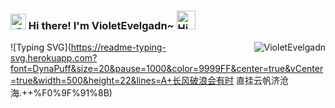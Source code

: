 <h3>
  <img src="https://media.giphy.com/media/hvRJCLFzcasrR4ia7z/giphy.gif" width="25" alt="手势">
  Hi there! I'm VioletEvelgadn~ 
  <img src="https://emojis.slackmojis.com/emojis/images/1588866973/8934/hellokittydance.gif?1588866973" alt="Hi" width="30" />
</h3>

<a href="https://github.com/VioletEvelgadn">
  <div align="right" >
    <img align="right" src="https://count.getloli.com/get/@:tinygeeker?theme=rule34" alt="VioletEvelgadn" />
  </div>
</a>


![Typing SVG](https://readme-typing-svg.herokuapp.com?font=DynaPuff&size=20&pause=1000&color=9999FF&center=true&vCenter=true&width=500&height=22&lines=A+长风破浪会有时 直挂云帆济沧海.++%F0%9F%91%8B)

